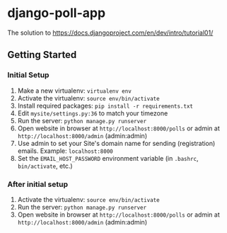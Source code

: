 django-poll-app
===============

The solution to https://docs.djangoproject.com/en/dev/intro/tutorial01/

Getting Started
---------------

### Initial Setup ###
1. Make a new virtualenv: ``virtualenv env``
2. Activate the virtualenv: ``source env/bin/activate``
3. Install required packages: ``pip install -r requirements.txt``
4. Edit ``mysite/settings.py:36`` to match your timezone
5. Run the server: ``python manage.py runserver``
6. Open website in browser at ``http://localhost:8000/polls`` or admin at
   ``http://localhost:8000/admin`` (admin:admin)
7. Use admin to set your Site's domain name for sending (registration) emails.
   Example: ``localhost:8000``
8. Set the ``EMAIL_HOST_PASSWORD`` environment variable (in ``.bashrc``,
    ``bin/activate``, etc.)

### After initial setup ###
1. Activate the virtualenv: ``source env/bin/activate``
2. Run the server: ``python manage.py runserver``
3. Open website in browser at ``http://localhost:8000/polls`` or admin at
   ``http://localhost:8000/admin`` (admin:admin)
